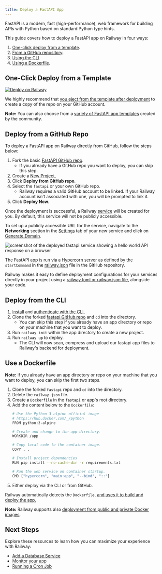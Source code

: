 ```yaml
---
title: Deploy a FastAPI App
---
```


FastAPI is a modern, fast (high-performance), web framework for building APIs with Python based on standard Python type hints.

This guide covers how to deploy a FastAPI app on Railway in four ways:

1. [One-click deploy from a template](#one-click-deploy-from-a-template).
2. [From a GitHub repository](#deploy-from-a-github-repo).
3. [Using the CLI](#deploy-from-the-cli).
4. [Using a Dockerfile](#use-a-dockerfile).

## One-Click Deploy from a Template

[![Deploy on Railway](https://railway.app/button.svg)](https://railway.app/template/-NvLj4)

We highly recommend that [you eject from the template after deployment](/guides/deploy#eject-from-template-repository) to create a copy of the repo on your GitHub account.

**Note:** You can also choose from a <a href="https://railway.app/templates?q=fastapi" target="_blank">variety of FastAPI app templates</a> created by the community.

## Deploy from a GitHub Repo

To deploy a FastAPI app on Railway directly from GitHub, follow the steps below:

1. Fork the basic <a href="https://github.com/railwayapp-templates/fastapi" target="_blank">FastAPI GitHub repo</a>. 
    - If you already have a GitHub repo you want to deploy, you can skip this step.
2. Create a <a href="https://railway.app/new" target="_blank">New Project.</a>
3. Click **Deploy from GitHub repo**.
4. Select the `fastapi` or your own GitHub repo.
    - Railway requires a valid GitHub account to be linked. If your Railway account isn't associated with one, you will be prompted to link it.
5. Click **Deploy Now**.

Once the deployment is successful, a Railway [service](/guides/services) will be created for you. By default, this service will not be publicly accessible.

To set up a publicly accessible URL for the service, navigate to the **Networking** section in the [Settings](/overview/the-basics#service-settings) tab of your new service and click on [Generate Domain](/guides/public-networking#railway-provided-domain).

<Image src="https://res.cloudinary.com/railway/image/upload/f_auto,q_auto/v1727418781/docs/languages-and-frameworks/CleanShot_2024-09-27_at_07.31.37_2x_m3zaxx.png"
alt="screenshot of the deployed fastapi service showing a hello world API response on a browser"
layout="responsive"
width={2435} height={919} quality={100} />

The FastAPI app is run via a <a href="https://hypercorn.readthedocs.io/en/latest/" target="_blank">Hypercorn server</a> as defined by the `startCommand` in the <a href="https://github.com/railwayapp-templates/fastapi/blob/main/railway.json" target="_blank">railway.json</a> file in the GitHub repository.

Railway makes it easy to define deployment configurations for your services directly in your project using a <a href="/guides/config-as-code" target="_blank">railway.toml or railway.json file</a>, alongside your code. 

## Deploy from the CLI

1. <a href="/guides/cli#installing-the-cli" target="_blank">Install</a> and <a href="/guides/cli#authenticating-with-the-cli" target="_blank">authenticate with the CLI.</a>
2. Clone the forked <a href="https://github.com/railwayapp-templates/fastify" target="_blank">fastapi GitHub repo</a> and `cd` into the directory. 
    - You can skip this step if you already have an app directory or repo on your machine that you want to deploy.
3. Run `railway init` within the app directory to create a new project. 
4. Run `railway up` to deploy.
    - The CLI will now scan, compress and upload our fastapi app files to Railway's backend for deployment.

## Use a Dockerfile

**Note:** If you already have an app directory or repo on your machine that you want to deploy, you can skip the first two steps.

1. Clone the forked `fastapi` repo and `cd` into the directory.
2. Delete the `railway.json` file.
3. Create a `Dockerfile` in the `fastapi` or app's root directory.
4. Add the content below to the `Dockerfile`:
    ```bash
    # Use the Python 3 alpine official image
    # https://hub.docker.com/_/python
    FROM python:3-alpine

    # Create and change to the app directory.
    WORKDIR /app

    # Copy local code to the container image.
    COPY . .

    # Install project dependencies
    RUN pip install --no-cache-dir -r requirements.txt

    # Run the web service on container startup.
    CMD ["hypercorn", "main:app", "--bind", "::"]
    ```
4. Either deploy via the CLI or from GitHub.

Railway automatically detects the `Dockerfile`, [and uses it to build and deploy the app.](/guides/dockerfiles)

**Note:** Railway supports also <a href="/guides/services#deploying-a-public-docker-image" target="_blank">deployment from public and private Docker images</a>.

## Next Steps

Explore these resources to learn how you can maximize your experience with Railway:

- [Add a Database Service](/guides/build-a-database-service)
- [Monitor your app](/guides/monitoring)
- [Running a Cron Job](/guides/cron-jobs)

